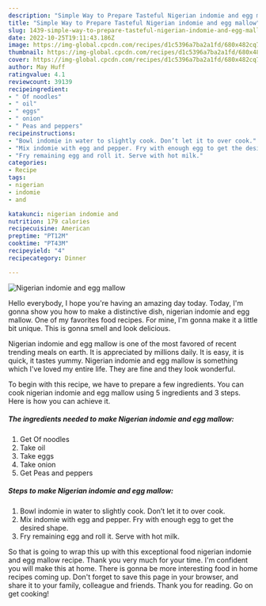 ```yaml
---
description: "Simple Way to Prepare Tasteful Nigerian indomie and egg mallow"
title: "Simple Way to Prepare Tasteful Nigerian indomie and egg mallow"
slug: 1439-simple-way-to-prepare-tasteful-nigerian-indomie-and-egg-mallow
date: 2022-10-25T19:11:43.186Z
image: https://img-global.cpcdn.com/recipes/d1c5396a7ba2a1fd/680x482cq70/nigerian-indomie-and-egg-mallow-recipe-main-photo.jpg
thumbnail: https://img-global.cpcdn.com/recipes/d1c5396a7ba2a1fd/680x482cq70/nigerian-indomie-and-egg-mallow-recipe-main-photo.jpg
cover: https://img-global.cpcdn.com/recipes/d1c5396a7ba2a1fd/680x482cq70/nigerian-indomie-and-egg-mallow-recipe-main-photo.jpg
author: May Huff
ratingvalue: 4.1
reviewcount: 39139
recipeingredient:
- " Of noodles"
- " oil"
- " eggs"
- " onion"
- " Peas and peppers"
recipeinstructions:
- "Bowl indomie in water to slightly cook. Don’t let it to over cook."
- "Mix indomie with egg and pepper. Fry with enough egg to get the desired shape."
- "Fry remaining egg and roll it. Serve with hot milk."
categories:
- Recipe
tags:
- nigerian
- indomie
- and

katakunci: nigerian indomie and 
nutrition: 179 calories
recipecuisine: American
preptime: "PT12M"
cooktime: "PT43M"
recipeyield: "4"
recipecategory: Dinner

---
```



![Nigerian indomie and egg mallow](https://img-global.cpcdn.com/recipes/d1c5396a7ba2a1fd/680x482cq70/nigerian-indomie-and-egg-mallow-recipe-main-photo.jpg)

Hello everybody, I hope you're having an amazing day today. Today, I'm gonna show you how to make a distinctive dish, nigerian indomie and egg mallow. One of my favorites food recipes. For mine, I'm gonna make it a little bit unique. This is gonna smell and look delicious.



Nigerian indomie and egg mallow is one of the most favored of recent trending meals on earth. It is appreciated by millions daily. It is easy, it is quick, it tastes yummy. Nigerian indomie and egg mallow is something which I've loved my entire life. They are fine and they look wonderful.


To begin with this recipe, we have to prepare a few ingredients. You can cook nigerian indomie and egg mallow using 5 ingredients and 3 steps. Here is how you can achieve it.

<!--inarticleads1-->

##### The ingredients needed to make Nigerian indomie and egg mallow:

1. Get  Of noodles
1. Take  oil
1. Take  eggs
1. Take  onion
1. Get  Peas and peppers




<!--inarticleads2-->

##### Steps to make Nigerian indomie and egg mallow:

1. Bowl indomie in water to slightly cook. Don’t let it to over cook.
1. Mix indomie with egg and pepper. Fry with enough egg to get the desired shape.
1. Fry remaining egg and roll it. Serve with hot milk.




So that is going to wrap this up with this exceptional food nigerian indomie and egg mallow recipe. Thank you very much for your time. I'm confident you will make this at home. There is gonna be more interesting food in home recipes coming up. Don't forget to save this page in your browser, and share it to your family, colleague and friends. Thank you for reading. Go on get cooking!
